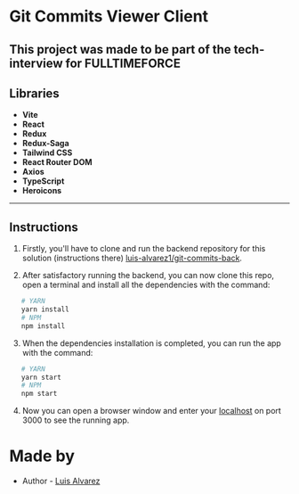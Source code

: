 # Git Commits Viewer Client

## This project was made to be part of the tech-interview for FULLTIMEFORCE

## Libraries

-   **Vite**
-   **React**
-   **Redux**
-   **Redux-Saga**
-   **Tailwind CSS**
-   **React Router DOM**
-   **Axios**
-   **TypeScript**
-   **Heroicons**

---

## Instructions

1. Firstly, you'll have to clone and run the backend repository for this solution (instructions there) [luis-alvarez1/git-commits-back](https://github.com/luis-alvarez1/git-commits-back).

2. After satisfactory running the backend, you can now clone this repo, open a terminal and install all the dependencies with the command:

```bash
   # YARN
   yarn install
   # NPM
   npm install
```

3. When the dependencies installation is completed, you can run the app with the command:

```bash
   # YARN
   yarn start
   # NPM
   npm start
```

4. Now you can open a browser window and enter your [localhost](http://localhost:3000) on port 3000 to see the running app.

# Made by
- Author - [Luis Alvarez](https://github.com/luis-alvarez1)
